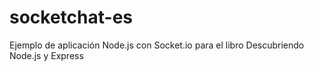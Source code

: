 socketchat-es
=============

Ejemplo de aplicación Node.js con Socket.io para el libro Descubriendo Node.js y Express
